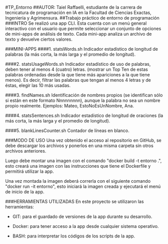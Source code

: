 #TP_Entorno
##AUTOR: Taiel Raffaelli, estudiante de la carrera de tecnicatura de programación en IA en la Facultad de Ciencias Exactas, Ingeniería y Agrimensura.
##Trabajo práctico de entorno de programación
###INTRO
Se realizó una app CLI. Esta cuenta con un menú general interactivo con el usuario que permite seleccionar un conjunto de opciones de mini-apps de análisis de texto. Cada mini-app analiza un archivo de texto y devuelve ciertos valores.

###MINI-APPS
####1. statsWords.sh
Indicador estadístico de longitud de palabras (la más corta, la más larga y el promedio de longitud).

####2. statsUsageWords.sh
Indicador estadístico de uso de palabras, deben tener al menos 4 (cuatro) letras. (mostrar un Top Ten de estas palabras ordenadas desde la que tiene más apariciones a la que tiene menos). Es decir, filtrar las palabras que tengan al menos 4 letras y de éstas, elegir las 10 más usadas.

####3. findNames.sh
Identificación de nombres propios (se identifican sólo si están en este formato Nnnnnnnnn), aunque la palabra no sea un nombre propio realmente. Ejemplos: Mateo, EstoNoEsUnNombre, Ana.

####4. statsSentences.sh
Indicador estadístico de longitud de oraciones (la más corta, la más larga y el promedio de longitud).

####5. blankLinesCounter.sh
Contador de líneas en blanco.

###MODO DE USO
Una vez obtenido el acceso al repositorio en GitHub, se debe descargar los archivos y ponerlos en una misma carpeta sin otros archivos anteriores.

Luego debe montar una imagen con el comando "docker build -t entorno .", esto creará una imagen con las instrucciones que tiene el Dockerfile y permitirá utilizar la app.

Una vez montada la imagen deberá correrla con el siguiente comando "docker run -it entorno", esto iniciará la imagen creada y ejecutará el menú de inicio de la app.

###HERRAMIENTAS UTILIZADAS
En este proyecto se utilizaron las herramientas:

- GIT: para el guardado de versiones de la app durante su desarrollo.

- Docker: para tener acceso a la app desde cualquier sistema operativo.

- BASH: para interpretar los códigos de los scripts de la app.
